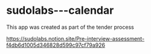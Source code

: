 # sudolabs---calendar

This app was created as part of the tender process

https://sudolabs.notion.site/Pre-interview-assessment-f4db6d1005d346828d599c97cf79a926
